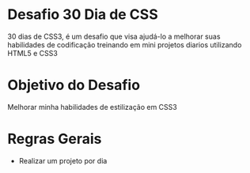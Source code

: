 # Desafio 30 Dia de CSS


30 dias de CSS3, é um desafio que visa ajudá-lo a melhorar suas habilidades de codificação treinando em  mini projetos diarios utilizando HTML5 e CSS3

# Objetivo do Desafio
Melhorar minha habilidades de estilização em CSS3 

# Regras Gerais
- Realizar um projeto por dia
